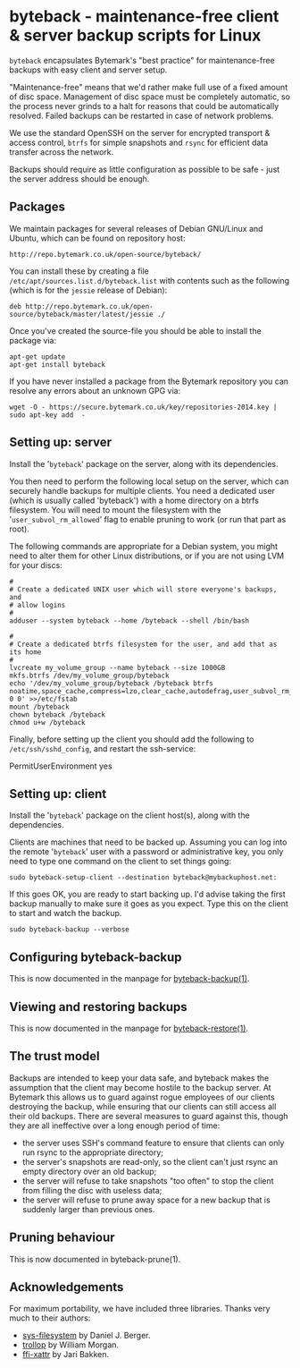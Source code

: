byteback - maintenance-free client & server backup scripts for Linux
====================================================================

`byteback` encapsulates Bytemark's "best practice" for maintenance-free backups with easy client and server setup.

"Maintenance-free" means that we'd rather make full use of a fixed amount of disc space.  Management of disc space must be completely automatic, so the process never grinds to a halt for reasons that could be automatically resolved.  Failed backups can be restarted in case of network problems.

We use the standard OpenSSH on the server for encrypted transport & access control, `btrfs` for simple snapshots and `rsync` for efficient data transfer across the network.

Backups should require as little configuration as possible to be safe - just the server address should be enough.


Packages
--------

We maintain packages for several releases of Debian GNU/Linux and Ubuntu, which can be found on repository host:

    http://repo.bytemark.co.uk/open-source/byteback/

You can install these by creating a file `/etc/apt/sources.list.d/byteback.list` with contents such as the following (which is for the `jessie` release of Debian):

    deb http://repo.bytemark.co.uk/open-source/byteback/master/latest/jessie ./

Once you've created the source-file you should be able to install the package via:

    apt-get update
    apt-get install byteback

If you have never installed a package from the Bytemark repository you can resolve any errors about an unknown GPG via:

    wget -O - https://secure.bytemark.co.uk/key/repositories-2014.key | sudo apt-key add  -


Setting up: server
------------------

Install the '`byteback`' package on the server, along with its dependencies.

You then need to perform the following local setup on the server, which can securely handle backups for multiple clients.  You need a dedicated user (which is usually called 'byteback') with a home directory on a btrfs filesystem.  You will need to mount the filesystem with the '`user_subvol_rm_allowed`' flag to enable pruning to work (or run that part as root).

The following commands are appropriate for a Debian system, you might need to alter them for other Linux distributions, or if you are not using LVM for your discs:

    #
    # Create a dedicated UNIX user which will store everyone's backups, and
    # allow logins
    #
    adduser --system byteback --home /byteback --shell /bin/bash

    #
    # Create a dedicated btrfs filesystem for the user, and add that as its home
    #
    lvcreate my_volume_group --name byteback --size 1000GB
    mkfs.btrfs /dev/my_volume_group/byteback
    echo '/dev/my_volume_group/byteback /byteback btrfs noatime,space_cache,compress=lzo,clear_cache,autodefrag,user_subvol_rm_allowed 0 0' >>/etc/fstab
    mount /byteback
    chown byteback /byteback
    chmod u+w /byteback

Finally, before setting up the client you should add the following to `/etc/ssh/sshd_config`, and restart the ssh-service:

  PermitUserEnvironment yes


Setting up: client
------------------

Install the '`byteback`' package on the client host(s), along with the dependencies.

Clients are machines that need to be backed up.  Assuming you can log into the remote '`byteback`' user with a password or administrative key, you only need to type one command on the client to set things going:

    sudo byteback-setup-client --destination byteback@mybackuphost.net:

If this goes OK, you are ready to start backing up.  I'd advise taking the first backup manually to make sure it goes as you expect.  Type this on the client to start and watch the backup.

    sudo byteback-backup --verbose


Configuring byteback-backup
---------------------------

This is now documented in the manpage for [byteback-backup(1)](https://raw.githubusercontent.com/BytemarkHosting/byteback/master/man/byteback-backup.txt).

Viewing and restoring backups
-----------------------------

This is now documented in the manpage for [byteback-restore(1)](https://raw.githubusercontent.com/BytemarkHosting/byteback/master/man/byteback-restore.txt).

The trust model
---------------

Backups are intended to keep your data safe, and byteback makes the assumption that the client may become hostile to the backup server.  At Bytemark this allows us to guard against rogue employees of our clients destroying the backup, while ensuring that our clients can still access all their old backups.  There are several measures to guard against this, though they are all ineffective over a long enough period of time:

* the server uses SSH's command feature to ensure that clients can only run rsync to the appropriate directory;
* the server's snapshots are read-only, so the client can't just rsync an empty directory over an old backup;
* the server will refuse to take snapshots "too often" to stop the client from filling the disc with useless data;
* the server will refuse to prune away space for a new backup that is suddenly larger than previous ones.


Pruning behaviour
-----------------

This is now documented in byteback-prune(1).


Acknowledgements
----------------

For maximum portability, we have included three libraries.  Thanks very much to
their authors:

* [sys-filesystem](https://github.com/djberg96/sys-filesystem) by Daniel J. Berger.
* [trollop](https://github.com/wjessop/trollop) by William Morgan.
* [ffi-xattr](https://github.com/jarib/ffi-xattr) by Jari Bakken.
